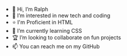 - 👋 Hi, I’m Ralph
- 👀 I’m interested in new tech and coding
- ⭐ I'm Proficient in HTML
- 🌱 I’m currently learning CSS
- 🏆 I’m looking to collaborate on fun projects
- 📫 You can reach me on my GitHub

<!---
Ralph-Solorzano/Ralph-Solorzano is a ✨ special ✨ repository because its `README.md` (this file) appears on your GitHub profile.
You can click the Preview link to take a look at your changes.
--->
